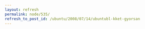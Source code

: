 ```yaml
---
layout: refresh
permalink: node/535/
refresh_to_post_id: /ubuntu/2008/07/14/ubuntubl-kket-gyorsan
---
```

